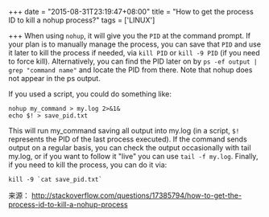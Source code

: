 +++
date = "2015-08-31T23:19:47+08:00"
title = "How to get the process ID to kill a nohup process?"
tags = ['LINUX']

+++
When using `nohup`, it will give you the `PID` at the command prompt. If your plan is to manually manage the process, you can save that `PID` and use it later to kill the process if needed, via `kill PID` or `kill -9 PID` (if you need to force kill). Alternatively, you can find the PID later on by `ps -ef output | grep "command name"` and locate the PID from there. Note that nohup does not appear in the ps output.

If you used a script, you could do something like:
```
nohup my_command > my.log 2>&1&
echo $! > save_pid.txt
```
This will run my_command saving all output into my.log (in a script, `$!` represents the PID of the last process executed). If the command sends output on a regular basis, you can check the output occasionally with tail my.log, or if you want to follow it "live" you can use `tail -f my.log`. Finally, if you need to kill the process, you can do it via:
```
kill -9 `cat save_pid.txt`
```
来源： <http://stackoverflow.com/questions/17385794/how-to-get-the-process-id-to-kill-a-nohup-process>
